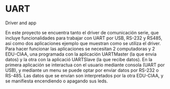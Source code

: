 # UART
Driver and app

En este proyecto se encuentra tanto el driver de comunicación serie, que incluye funcionalidades para trabajar con UART por USB, RS-232 y RS485, asi como dos aplicaciones ejemplo que muestran como se utiliza el driver.
Para hacer funcionar las aplicaciones se necesitan 2 computadoras y 2 EDU-CIAA, una programada con la aplicación UARTMaster (la que envia datos) y la otra con la aplicació UARTSlave (la que recibe datos).
En la primera aplicación se interactua con el usuario mediante consola (UART por USB), y mediante un menu se puede optar por enviar datos por RS-232 o RS-485. Las datos que se envían son interpretados por la otra EDU-CIAA, y se manifiesta encendiendo o apagando sus leds.

